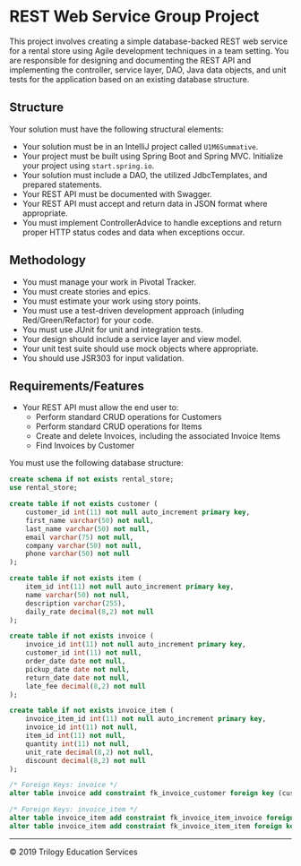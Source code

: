 # REST Web Service Group Project

This project involves creating a simple database-backed REST web service for a rental store using Agile development techniques in a team setting. You are responsible for designing and documenting the REST API and implementing the controller, service layer, DAO, Java data objects, and unit tests for the application based on an existing database structure.

## Structure
Your solution must have the following structural elements:

* Your solution must be in an IntelliJ project called ```U1M6Summative```.
* Your project must be built using Spring Boot and Spring MVC. Initialize your project using ```start.spring.io```.
* Your solution must include a DAO, the utilized JdbcTemplates, and prepared statements.
* Your REST API must be documented with Swagger.
* Your REST API must accept and return data in JSON format where appropriate.
* You must implement ControllerAdvice to handle exceptions and return proper HTTP status codes and data when exceptions occur.

## Methodology

* You must manage your work in Pivotal Tracker.
* You must create stories and epics.
* You must estimate your work using story points.
* You must use a test-driven development approach (inluding Red/Green/Refactor) for your code.
* You must use JUnit for unit and integration tests.
* Your design should include a service layer and view model.
* Your unit test suite should use mock objects where appropriate.
* You should use JSR303 for input validation.

## Requirements/Features

* Your REST API must allow the end user to:
    * Perform standard CRUD operations for Customers
    * Perform standard CRUD operations for Items
    * Create and delete Invoices, including the associated Invoice Items
    * Find Invoices by Customer

You must use the following database structure:

```sql
create schema if not exists rental_store;
use rental_store;

create table if not exists customer (
	customer_id int(11) not null auto_increment primary key,
    first_name varchar(50) not null,
    last_name varchar(50) not null,
    email varchar(75) not null,
    company varchar(50) not null,
    phone varchar(50) not null
);

create table if not exists item (
	item_id int(11) not null auto_increment primary key,
    name varchar(50) not null,
    description varchar(255),
    daily_rate decimal(8,2) not null
);

create table if not exists invoice (
	invoice_id int(11) not null auto_increment primary key,
    customer_id int(11) not null,
    order_date date not null,
    pickup_date date not null,
    return_date date not null,
    late_fee decimal(8,2) not null
);

create table if not exists invoice_item (
	invoice_item_id int(11) not null auto_increment primary key,
    invoice_id int(11) not null,
    item_id int(11) not null,
    quantity int(11) not null,
    unit_rate decimal(8,2) not null,
    discount decimal(8,2) not null
);

/* Foreign Keys: invoice */
alter table invoice add constraint fk_invoice_customer foreign key (customer_id) references customer(customer_id);

/* Foreign Keys: invoice_item */
alter table invoice_item add constraint fk_invoice_item_invoice foreign key (invoice_id) references invoice(invoice_id);
alter table invoice_item add constraint fk_invoice_item_item foreign key (item_id) references item(item_id);
```

---

© 2019 Trilogy Education Services
